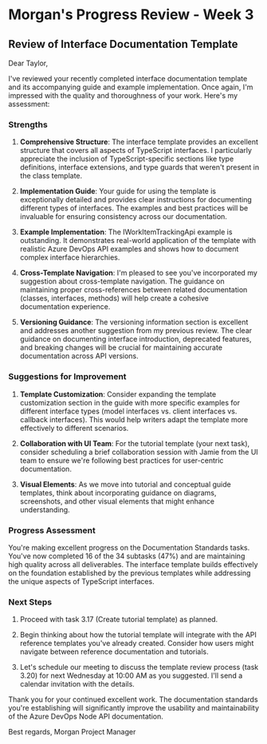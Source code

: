 # Morgan's Progress Review - Week 3

## Review of Interface Documentation Template

Dear Taylor,

I've reviewed your recently completed interface documentation template and its accompanying guide and example implementation. Once again, I'm impressed with the quality and thoroughness of your work. Here's my assessment:

### Strengths

1. **Comprehensive Structure**: The interface template provides an excellent structure that covers all aspects of TypeScript interfaces. I particularly appreciate the inclusion of TypeScript-specific sections like type definitions, interface extensions, and type guards that weren't present in the class template.

2. **Implementation Guide**: Your guide for using the template is exceptionally detailed and provides clear instructions for documenting different types of interfaces. The examples and best practices will be invaluable for ensuring consistency across our documentation.

3. **Example Implementation**: The IWorkItemTrackingApi example is outstanding. It demonstrates real-world application of the template with realistic Azure DevOps API examples and shows how to document complex interface hierarchies.

4. **Cross-Template Navigation**: I'm pleased to see you've incorporated my suggestion about cross-template navigation. The guidance on maintaining proper cross-references between related documentation (classes, interfaces, methods) will help create a cohesive documentation experience.

5. **Versioning Guidance**: The versioning information section is excellent and addresses another suggestion from my previous review. The clear guidance on documenting interface introduction, deprecated features, and breaking changes will be crucial for maintaining accurate documentation across API versions.

### Suggestions for Improvement

1. **Template Customization**: Consider expanding the template customization section in the guide with more specific examples for different interface types (model interfaces vs. client interfaces vs. callback interfaces). This would help writers adapt the template more effectively to different scenarios.

2. **Collaboration with UI Team**: For the tutorial template (your next task), consider scheduling a brief collaboration session with Jamie from the UI team to ensure we're following best practices for user-centric documentation.

3. **Visual Elements**: As we move into tutorial and conceptual guide templates, think about incorporating guidance on diagrams, screenshots, and other visual elements that might enhance understanding.

### Progress Assessment

You're making excellent progress on the Documentation Standards tasks. You've now completed 16 of the 34 subtasks (47%) and are maintaining high quality across all deliverables. The interface template builds effectively on the foundation established by the previous templates while addressing the unique aspects of TypeScript interfaces.

### Next Steps

1. Proceed with task 3.17 (Create tutorial template) as planned.

2. Begin thinking about how the tutorial template will integrate with the API reference templates you've already created. Consider how users might navigate between reference documentation and tutorials.

3. Let's schedule our meeting to discuss the template review process (task 3.20) for next Wednesday at 10:00 AM as you suggested. I'll send a calendar invitation with the details.

Thank you for your continued excellent work. The documentation standards you're establishing will significantly improve the usability and maintainability of the Azure DevOps Node API documentation.

Best regards,
Morgan
Project Manager 